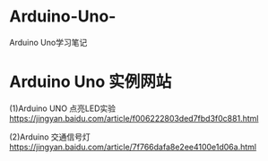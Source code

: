 # Arduino-Uno-
Arduino Uno学习笔记


# Arduino Uno 实例网站
(1)Arduino UNO 点亮LED实验
https://jingyan.baidu.com/article/f006222803ded7fbd3f0c881.html  

(2)Arduino 交通信号灯   
https://jingyan.baidu.com/article/7f766dafa8e2ee4100e1d06a.html    



